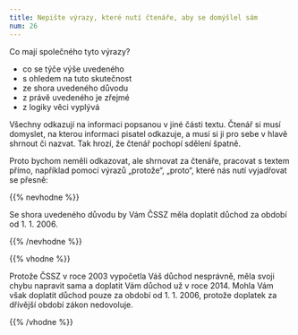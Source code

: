 ```yaml
---
title: Nepište výrazy, které nutí čtenáře, aby se domýšlel sám
num: 26
---
```

Co mají společného tyto výrazy?

* co se týče výše uvedeného
* s ohledem na tuto skutečnost
* ze shora uvedeného důvodu
* z právě uvedeného je zřejmé
* z logiky věci vyplývá

Všechny odkazují na informaci popsanou v jiné části textu. Čtenář si musí domyslet, na kterou informaci pisatel odkazuje, a musí si ji pro sebe v hlavě shrnout či nazvat. Tak hrozí, že čtenář pochopí sdělení špatně.

Proto bychom neměli odkazovat, ale shrnovat za čtenáře, pracovat s textem přímo, například pomocí výrazů „protože“, „proto“, které nás nutí vyjadřovat se přesně:

{{% nevhodne %}}

Se shora uvedeného důvodu by Vám ČSSZ měla doplatit důchod za období od 1. 1. 2006.

{{% /nevhodne %}}

{{% vhodne %}}

Protože ČSSZ v roce 2003 vypočetla Váš důchod nesprávně, měla svoji chybu napravit sama a doplatit Vám důchod už v roce 2014. Mohla Vám však doplatit důchod pouze za období od 1. 1. 2006, protože doplatek za dřívější období zákon nedovoluje.

{{% /vhodne %}}
